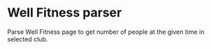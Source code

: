 # Well Fitness parser

Parse Well Fitness page to get number of people at the given time in selected club.
